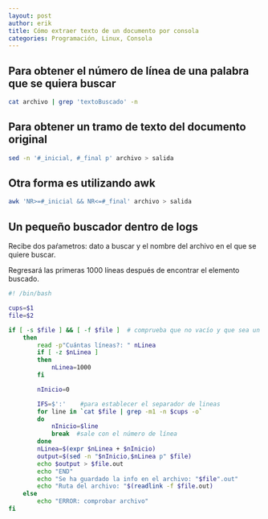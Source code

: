 ```yaml
---
layout: post
author: erik
title: Cómo extraer texto de un documento por consola
categories: Programación, Linux, Consola
---
```


## Para obtener el número de línea de una palabra que se quiera buscar
```sh
cat archivo | grep 'textoBuscado' -n
```

## Para obtener un tramo de texto del documento original
```sh
sed -n '#_inicial, #_final p' archivo > salida
```

## Otra forma es utilizando **awk**

```sh
awk 'NR>=#_inicial && NR<=#_final' archivo > salida
```

## Un pequeño buscador dentro de logs
Recibe dos paŕametros: dato a buscar y el nombre del archivo en el que se quiere buscar.

Regresará las primeras 1000 líneas después de encontrar el elemento buscado.
~~~sh
#! /bin/bash

cups=$1
file=$2

if [ -s $file ] && [ -f $file ]  # comprueba que no vacío y que sea un archivo
	then
		read -p"Cuántas líneas?: " nLinea
		if [ -z $nLinea ]
		then
			nLinea=1000
		fi

		nInicio=0

		IFS=$':'	#para establecer el separador de lineas
		for line in `cat $file | grep -m1 -n $cups -o`
		do
			nInicio=$line
			break  #sale con el número de línea
		done
		nLinea=$(expr $nLinea + $nInicio)
		output=$(sed -n "$nInicio,$nLinea p" $file)
		echo $output > $file.out
		echo "END"
		echo "Se ha guardado la info en el archivo: "$file".out"
		echo "Ruta del archivo: "$(readlink -f $file.out)
	else
		echo "ERROR: comprobar archivo"
fi
~~~

